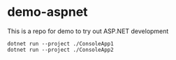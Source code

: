 # demo-aspnet
This is a repo for demo to try out ASP.NET development


```shell
dotnet run --project ./ConsoleApp1
dotnet run --project ./ConsoleApp2
```